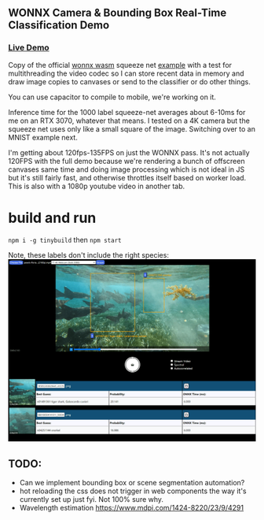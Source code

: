 ## WONNX Camera & Bounding Box Real-Time Classification Demo

### [Live Demo](https://wonnx-cameraid.netlify.app/)

Copy of the official [wonnx wasm](https://github.com/webonnx/wonnx) squeeze net [example](https://github.com/webonnx/wonnx-wasm-example) with a test for multithreading the video codec so I can store recent data in memory and draw image copies to canvases or send to the classifier or do other things. 

You can use capacitor to compile to mobile, we're working on it.

Inference time for the 1000 label squeeze-net averages about 6-10ms for me on an RTX 3070, whatever that means. I tested on a 4K camera but the squeeze net uses only like a small square of the image. Switching over to an MNIST example next.

I'm getting about 120fps-135FPS on just the WONNX pass. It's not actually 120FPS with the full demo because we're rendering a bunch of offscreen canvases same time and doing image processing which is not ideal in JS but it's still fairly fast, and otherwise throttles itself based on worker load. This is also with a 1080p youtube video in another tab. 

# build and run
`npm i -g tinybuild` then `npm start`

Note, these labels don't include the right species:
![Capture](./screenshot.PNG)

## TODO:

- Can we implement bounding box or scene segmentation automation?
- hot reloading the css does not trigger in web components the way it's currently set up just fyi. Not 100% sure why.
- Wavelength estimation https://www.mdpi.com/1424-8220/23/9/4291